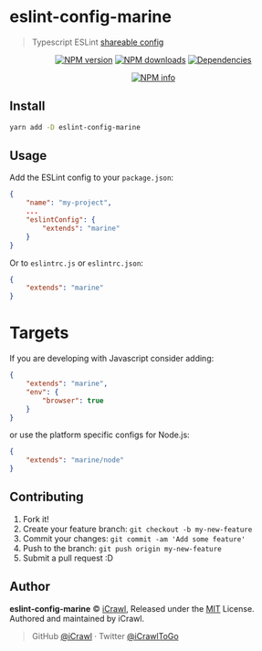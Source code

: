 # eslint-config-marine
> Typescript ESLint [shareable config](http://eslint.org/docs/developer-guide/shareable-configs.html)

<div align="center">
	<p>
		<a href="https://www.npmjs.com/package/eslint-config-marine"><img src="https://img.shields.io/npm/v/eslint-config-marine.svg?maxAge=3600" alt="NPM version" /></a>
		<a href="https://www.npmjs.com/package/eslint-config-marine"><img src="https://img.shields.io/npm/dt/eslint-config-marine.svg?maxAge=3600" alt="NPM downloads" /></a>
		<a href="https://david-dm.org/iCrawl/eslint-config-marine"><img src="https://david-dm.org/iCrawl/eslint-config-marine/status.svg?maxAge=3600" alt="Dependencies" /></a>
	</p>
	<p>
		<a href="https://nodei.co/npm/eslint-config-marine/"><img src="https://nodei.co/npm/eslint-config-marine.png?downloads=true&stars=true" alt="NPM info" /></a>
	</p>
</div>

## Install

```bash
yarn add -D eslint-config-marine
```

## Usage

Add the ESLint config to your `package.json`:

```json
{
	"name": "my-project",
	...
	"eslintConfig": {
		"extends": "marine"
	}
}
```

Or to `eslintrc.js` or `eslintrc.json`:

```json
{
	"extends": "marine"
}
```

# Targets

If you are developing with Javascript consider adding:

```json
{
	"extends": "marine",
	"env": {
		"browser": true
	}
}
```

or use the platform specific configs for Node.js:

```json
{
	"extends": "marine/node"
}
```

## Contributing

1. Fork it!
2. Create your feature branch: `git checkout -b my-new-feature`
3. Commit your changes: `git commit -am 'Add some feature'`
4. Push to the branch: `git push origin my-new-feature`
5. Submit a pull request :D

## Author

**eslint-config-marine** © [iCrawl](https://github.com/iCrawl), Released under the [MIT](https://github.com/iCrawl/eslint-config-marine/blob/master/LICENSE) License.  
Authored and maintained by iCrawl.

> GitHub [@iCrawl](https://github.com/iCrawl) · Twitter [@iCrawlToGo](https://twitter.com/iCrawlToGo)
